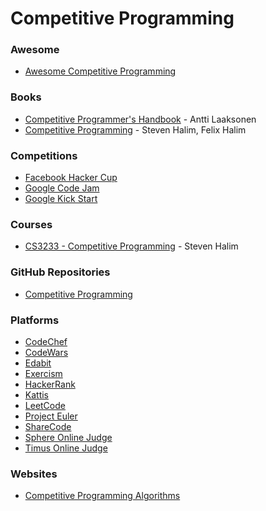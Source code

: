 # Competitive Programming

### Awesome

* [Awesome Competitive Programming](https://github.com/lnishan/awesome-competitive-programming)

### Books

* [Competitive Programmer's Handbook](https://cses.fi/book/book.pdf) - Antti Laaksonen
* [Competitive Programming](https://www.comp.nus.edu.sg/~stevenha/myteaching/competitive_programming/cp1.pdf) - Steven Halim, Felix Halim

### Competitions

* [Facebook Hacker Cup](https://www.facebook.com/codingcompetitions/hacker-cup/)
* [Google Code Jam](https://codingcompetitions.withgoogle.com/codejam)
* [Google Kick Start](https://codingcompetitions.withgoogle.com/kickstart)

### Courses

* [CS3233 - Competitive Programming](https://www.comp.nus.edu.sg/~stevenha/cs3233.html) - Steven Halim

### GitHub Repositories

* [Competitive Programming](https://github.com/manishbisht/Competitive-Programming)

### Platforms

* [CodeChef](https://www.codechef.com/)
* [CodeWars](https://www.codewars.com/)
* [Edabit](https://edabit.com/)
* [Exercism](https://exercism.io/)
* [HackerRank](https://www.hackerrank.com)
* [Kattis](https://open.kattis.com/)
* [LeetCode](https://leetcode.com/)
* [Project Euler](https://projecteuler.net/)
* [ShareCode](https://sharecode.io/)
* [Sphere Online Judge](https://www.spoj.com/problems/classical/)
* [Timus Online Judge](https://acm.timus.ru/)

### Websites

* [Competitive Programming Algorithms](https://cp-algorithms.com/)

